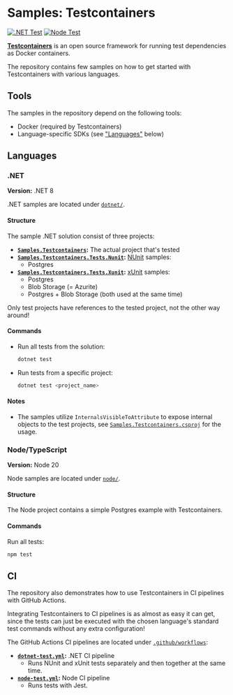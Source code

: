# Samples: Testcontainers

[![.NET Test](https://github.com/iiroki/samples-testcontainers/actions/workflows/dotnet-test.yml/badge.svg)](https://github.com/iiroki/samples-testcontainers/actions/workflows/dotnet-test.yml)
[![Node Test](https://github.com/iiroki/samples-testcontainers/actions/workflows/node-test.yml/badge.svg)](https://github.com/iiroki/samples-testcontainers/actions/workflows/node-test.yml)

[**Testcontainers**](https://testcontainers.com/) is an open source framework for
running test dependencies as Docker containers.

The repository contains few samples on how to get started with Testcontainers with various languages.

## Tools

The samples in the repository depend on the following tools:
- Docker (required by Testcontainers)
- Language-specific SDKs (see ["Languages"](#languages) below)

## Languages

### .NET

**Version:** .NET 8

.NET samples are located under [`dotnet/`](./dotnet/).

#### Structure

The sample .NET solution consist of three projects:

- **[`Samples.Testcontainers`](./dotnet/Samples.Testcontainers/):** The actual project that's tested
- **[`Samples.Testcontainers.Tests.Nunit`](./dotnet/Samples.Testcontainers.Tests.Nunit/):**
  [NUnit](https://nunit.org/) samples:
    - Postgres
- **[`Samples.Testcontainers.Tests.Xunit`](./dotnet/Samples.Testcontainers.Tests.Xunit/):**
  [xUnit](https://xunit.net/) samples:
    - Postgres
    - Blob Storage (= Azurite)
    - Postgres + Blob Storage (both used at the same time)


Only test projects have references to the tested project, not the other way around!

#### Commands

- Run all tests from the solution:
    ```bash
    dotnet test
    ```

- Run tests from a specific project:
    ```bash
    dotnet test <project_name>
    ```

#### Notes

- The samples utilize `InternalsVisibleToAttribute` to expose internal objects to the test projects,
  see [`Samples.Testcontainers.csproj`](./dotnet/Samples.Testcontainers/Samples.Testcontainers.csproj) for the usage.

### Node/TypeScript

**Version:** Node 20

Node samples are located under [`node/`](./node/).

#### Structure

The Node project contains a simple Postgres example with Testcontainers.

#### Commands

Run all tests:
```bash
npm test
```

## CI

The repository also demonstrates how to use Testcontainers in CI pipelines with GitHub Actions.

Integrating Testcontainers to CI pipelines is as almost as easy it can get,
since the tests can just be executed with the chosen language's standard test commands
without any extra configuration!

The GitHub Actions CI pipelines are located under [`.github/workflows`](./.github/workflows/):
- **[`dotnet-test.yml`](./.github/workflows/dotnet-test.yml):** .NET CI pipeline
    - Runs NUnit and xUnit tests separately and then together at the same time.
- **[`node-test.yml`](./.github/workflows/node-test.yml):** Node CI pipeline
    - Runs tests with Jest.
